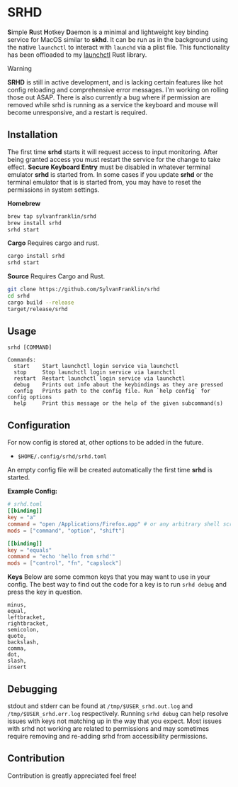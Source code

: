 # SRHD
**S**imple **R**ust **H**otkey **D**aemon is a minimal and lightweight key
binding service for MacOS similar to **skhd**. It can be run as in the
background using the native `launchctl` to interact with `launchd` via a plist
file. This functionality has been offloaded to my [launchctl](https://github.com/sylvanfranklin/launchctl) Rust library. 

> [!WARNING]  
> **SRHD** is still in active development, and is lacking certain features like
> hot config reloading and comprehensive error messages. I'm working on rolling
> those out ASAP. There is also currently a bug where if permission are removed
> while srhd is running as a service the keyboard and mouse will become
> unresponsive, and a restart is required. 

## Installation 
The first time **srhd** starts it will request access to input monitoring.
After being granted access you must restart the service for the change to take
effect. __Secure Keyboard Entry__ must be disabled in whatever terminal
emulator **srhd** is started from. In some cases if you update **srhd** or the
terminal emulator that is is started from, you may have to reset the
permissions in system settings.

**Homebrew**
```sh
brew tap sylvanfranklin/srhd 
brew install srhd
srhd start
```

**Cargo**
Requires cargo and rust.    
```sh
cargo install srhd
srhd start
```

**Source** 
Requires Cargo and Rust.    
```sh
git clone https://github.com/SylvanFranklin/srhd
cd srhd 
cargo build --release 
target/release/srhd
```

## Usage
```
srhd [COMMAND]

Commands:
  start    Start launchctl login service via launchctl
  stop     Stop launchctl login service via launchctl
  restart  Restart launchctl login service via launchctl
  debug    Prints out info about the keybindings as they are pressed
  config   Prints path to the config file. Run `help config` for config options
  help     Print this message or the help of the given subcommand(s)
```

## Configuration

For now config is stored at, other options to be added in the future.
- `$HOME/.config/srhd/srhd.toml`

An empty config file will be created automatically the first time **srhd** is
started.

**Example Config:** 
```toml
# srhd.toml
[[binding]]
key = "a"
command = "open /Applications/Firefox.app" # or any arbitrary shell script
mods = ["command", "option", "shift"]

[[binding]]
key = "equals"
command = "echo 'hello from srhd'"
mods = ["control", "fn", "capslock"]
```
**Keys**
Below are some common keys that you may want to use in your config. The best
way to find out the code for a key is to run `srhd debug` and press the key in
question.

```
minus,
equal,
leftbracket,
rightbracket,
semicolon,
quote,
backslash,
comma,
dot,
slash,
insert
```
## Debugging
stdout and stderr can be found at `/tmp/$USER_srhd.out.log` and
`/tmp/$USER_srhd.err.log` respectively. Running `srhd debug` can help resolve
issues with keys not matching up in the way that you expect. Most issues with
srhd not working are related to permissions and may sometimes require removing
and re-adding srhd from accessibility permissions.

## Contribution
Contribution is greatly appreciated feel free!
